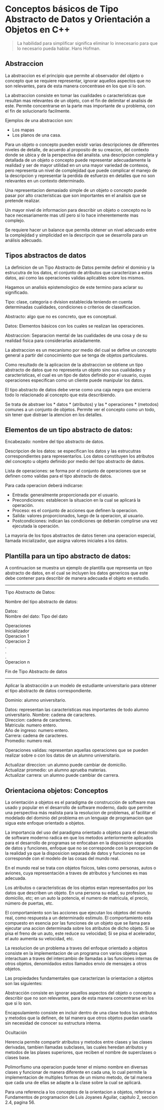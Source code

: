 # Conceptos básicos de Tipo Abstracto de Datos y Orientación a Objetos en C++

> La habilidad para simplificar significa eliminar lo innecesario para que lo necesario pueda hablar. Hans Hofman.

## Abstraccion

La abstraccion es el principio que permite al observador del objeto o concepto que se requiere representar, 
ignorar aquellos aspectos que no son relevantes, para de esta manera concentrase en los que si lo son.

La abstraccion consiste en tomar las cualidades o caracteristicas que resultan mas relevantes de un objeto, 
con el fin de delimitar el analisis de este. Permite concentrarse en la parte mas importante de u problema, 
con el fin de solucionarlo facilmente.

Ejemplos de una abstraccion son:  
* Los mapas 
* Los planos de una casa.

Para un objeto o concepto pueden existir varias descripciones de diferentes niveles de detalle, 
de acuerdo al proposito de su creacion, del contexto donde se ubica y de la perspectiva del analista.
una descripcion completa y detallada de un objeto o concepto puede representar adecuadamente la realidad 
y ser de mayor utilidad en un una mayor variedad de contexos, pero representa un nivel de complejidad 
que puede complicar el manejo de la descripcion y representar la perdida de esfuerzo en detalles que 
no son relevantes en un contexto determinado.

Una representacion demasiado simple de un objeto o concepto puede pasar por alto cracteristicas que son importantes en el analisis que se pretende realizar.

Un mayor nivel de informacion para describir un objeto o concepto no lo hace necesariamente mas util pero si lo hace inherentemente mas complejo.

Se requiere hacer un balance que permita obtener un nivel adecuado entre la complejidad y simplicidad en la descripcin que se desarrolla para un análisis adecuado.

## Tipos abstractos de datos

La definicion de un Tipo Abstracto de Datos permite definir el dominio y la estrucutra de los datos, el conjunto 
de atributos que caracterizan a estos datos, asi como las operaciones validas aplicables sobre los mismos.

Hagamos un analisis epistemologico de este termino para aclarar su significado.

Tipo: clase, categoria o dvision establecida teniendo en cuenta determinadas cualidades, condiciones o criterios de claseificacion.

Abstracto: algo que no es concreto, que es conceptual.

Datos: Elementos básicos con los cuales se realizan las operaciones.

Abstraccion: Separacion mental de las cualidades de una cosa y de su realidad fisica para considerarlas aisladamente.

La abstraccion es un mecanismo por medio del cual se define un concepto general a partir del conocimiento 
que se tenga de objetos particulares.

Como resultado de la aplicacion de la abstraccion se obtiene un tipo abstracto de datos que no representa un objeto sino sus cualidades y caracteristicas, el cual es un tipo de datos definido por el usuario, cuyas operaciones especifican como un cliente puede manipular 
los datos.

El tipo abstracto de datos debe verse como una caja negra que encierra todo lo relacionado al concepto que esta describiendo.

Se trata de abstraer los * datos * (atributos) y las * operaciones * (metodos) comunes a un conjunto de objetos. Permite ver el concepto como un todo, sin tener que distraer la atencion en los detalles.

## Elementos de un tipo abstracto de datos:

Encabezado: nombre del tipo abstracto de datos.

Descripcion de los datos: se especifican los datos y las estrucutras correspondientes para representarlos.
Los datos constituyen los atributos del concepto u objeto definido por medio del tipo abstracto de datos.

Lista de operaciones: se forma por el conjunto de operaciones que se definen como validas para el tipo abstracto de datos.

Para cada operacion deberá indicarse:  

* Entrada: generalmente proporcionada por el usuario.  
* Precondiciones: establecen la situacion en la cual se aplicará la operación.  
* Proceso: es el conjunto de acciones que definen la operacion.  
* Salida: valores proporcionados, luego de la operacion, al usuario.  
* Postcondiciones: indican las condiciones qe deberán complirse una vez ejecutada la operación.  

La mayoria de los tipos abstractos de datos tienen una operacion especial, llamada inicializador, 
que asigna valores iniciales a los datos.

## Plantilla para un tipo abstracto de datos:

A continuacion se muestra un ejemplo de plantilla que representa un tipo abstracto de datos, en el cual
se incluyen los datos genericos que este debe contener para describir de manera adecuada el objeto en estudio.

----------------------------------

Tipo Abstracto de Datos:

Nombre del tipo abstracto de datos:

Datos:  
 Nombre del dato: Tipo del dato

Operaciones  
 Inicializador  
 Operacion 1  
 Operacion 2  
 .  
 .  
 .  
 Operacion n

Fin de Tipo Abstracto de datos

----------------------------------

Aplicar la abstracción a un modelo de estudiante universitario para obtener el tipo abstracto 
de datos correspondiente.

Dominio: alumno universitario.

Datos: representan las caracteristicas mas importantes de todo alumno universitario. 
 Nombre: cadena de caracteres.  
 Direccion: cadena de caracteres.  
 Matricula: numero entero.  
 Año de ingreso: numero entero.  
 Carrera: cadena de caracteres.  
 Promedio: numero real. 

Operaciones validas: representan aquellas operaciones que se pueden realizar sobre o con los 
datos de un alumno universitario.

 Actualizar direccion: un alumno puede cambiar de domicilio.  
 Actualizar promedio: un alumno aprueba materias.  
 Actualizar carrera: un alumno puede cambiar de carrera.  

## Orientaciona objetos: Conceptos

La orientación a objetos es el paradigma de construcción de software mas usado y popular en 
el desarrollo de software moderno, dado que permite una perspectiva más realista para la 
resolucion de problemas, al facilitar el modelado del dominio del problema en un lenguaje de 
programacion que sigua este enfoque orientado a objetos.

La importancia del uso del paradigma orientado a objetos para el desarrollo de software 
moderno radica en que los metodos anteriormente aplicados para el desarrollo de programas 
se enfocaban en la disposicion separada de datos y funciones, enfoque que no se corresponde 
con la percepcion de la realidad ya que la disposicion separada de datos y funciones no se 
corresponde con el modelo de las cosas del mundo real.

En el mundo real se trata con objetos fisicos, tales como personas, autos o aviones, cuya 
representación a traves de atributos y funciones es mas adecuada.

Los atributos o caracteristicas de los objetos estan representados por los datos que 
describen un objeto. En una persona su edad, su profesion, su domicilio, etc; en un auto la 
potencia, el numero de matricula, el precio, número de puertas, etc.

El comportamiento son las acciones que ejecutan los objetos del mundo real, como respuesta a 
un determinado estimulo. El comportamiento esta compuesto en esencia por las funciones de un 
objeto que se llama para ejecutar una accion determinada sobre los atributos de dicho objeto. 
Si se pisa el freno de un auto, este reduce su velocidad; Si se pisa el acelerador, el auto 
aumenta su velocidad, etc.

La resolucion de un problema a traves del enfoque orientado a objetos consiste en la 
implementacion de un programa con varios objetos que interactuan a traves del intercambio de 
llamadas a las funciones internas de otros objetos, denomidados estos llamados envio de 
mensajes a otros objetos.

Las propiedades fundamentales que caracterizan la orientacion a objetos son las siguientes:

Abstracción consiste en ignorar aquellos aspectos del objeto o concepto a describir que no 
son relevantes, para de esta manera concentrarse en los que si lo son.

Encapsulamiento consiste en incluir dentro de una clase todos los atributos y metodos que la 
definen, de tal manera que otros objetos puedan usarla sin necesidad de conocer su estructura 
interna.

Ocultación

Herencia permite compartir atributos y metodos entre clases y las clases derivadas, tambien 
llamadas subclases, las cuales heredan atributos y metodos de las plases superiores, que 
reciben el nombre de superclases o clases base.

Polimorfismo una operacion puede tener el mismo nombre en diversas clases y funcionar de 
manera diferente en cada una, lo cual permite la implementacion de multiples formas de un 
mismo metodo, de tal manera que cada una de ellas se adapte a la clase sobre la cual se 
aplicará.

Para una referencia a los conceptos de la orientacion a objetos, referirse a 
Fundamentos de programacion de Luis Joyanes Aguilar, capitulo 2, seccion 2.4, pagina 56.
